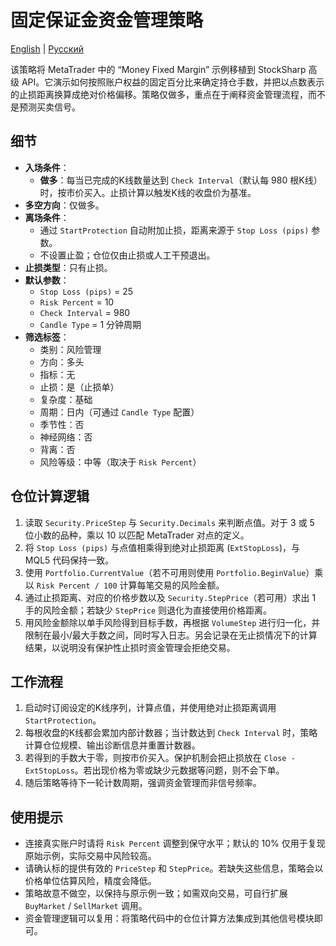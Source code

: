 # 固定保证金资金管理策略
[English](README.md) | [Русский](README_ru.md)

该策略将 MetaTrader 中的 “Money Fixed Margin” 示例移植到 StockSharp 高级 API。它演示如何按照账户权益的固定百分比来确定持仓手数，并把以点数表示的止损距离换算成绝对价格偏移。策略仅做多，重点在于阐释资金管理流程，而不是预测买卖信号。

## 细节

- **入场条件**：
  - **做多**：每当已完成的K线数量达到 `Check Interval`（默认每 980 根K线）时，按市价买入。止损计算以触发K线的收盘价为基准。
- **多空方向**：仅做多。
- **离场条件**：
  - 通过 `StartProtection` 自动附加止损，距离来源于 `Stop Loss (pips)` 参数。
  - 不设置止盈；仓位仅由止损或人工干预退出。
- **止损类型**：只有止损。
- **默认参数**：
  - `Stop Loss (pips)` = 25
  - `Risk Percent` = 10
  - `Check Interval` = 980
  - `Candle Type` = 1 分钟周期
- **筛选标签**：
  - 类别：风险管理
  - 方向：多头
  - 指标：无
  - 止损：是（止损单）
  - 复杂度：基础
  - 周期：日内（可通过 `Candle Type` 配置）
  - 季节性：否
  - 神经网络：否
  - 背离：否
  - 风险等级：中等（取决于 `Risk Percent`）

## 仓位计算逻辑

1. 读取 `Security.PriceStep` 与 `Security.Decimals` 来判断点值。对于 3 或 5 位小数的品种，乘以 10 以匹配 MetaTrader 对点的定义。
2. 将 `Stop Loss (pips)` 与点值相乘得到绝对止损距离 (`ExtStopLoss`)，与 MQL5 代码保持一致。
3. 使用 `Portfolio.CurrentValue`（若不可用则使用 `Portfolio.BeginValue`）乘以 `Risk Percent / 100` 计算每笔交易的风险金额。
4. 通过止损距离、对应的价格步数以及 `Security.StepPrice`（若可用）求出 1 手的风险金额；若缺少 `StepPrice` 则退化为直接使用价格距离。
5. 用风险金额除以单手风险得到目标手数，再根据 `VolumeStep` 进行归一化，并限制在最小/最大手数之间，同时写入日志。另会记录在无止损情况下的计算结果，以说明没有保护性止损时资金管理会拒绝交易。

## 工作流程

1. 启动时订阅设定的K线序列，计算点值，并使用绝对止损距离调用 `StartProtection`。
2. 每根收盘的K线都会累加内部计数器；当计数达到 `Check Interval` 时，策略计算仓位规模、输出诊断信息并重置计数器。
3. 若得到的手数大于零，则按市价买入。保护机制会把止损放在 `Close - ExtStopLoss`。若出现价格为零或缺少元数据等问题，则不会下单。
4. 随后策略等待下一轮计数周期，强调资金管理而非信号频率。

## 使用提示

- 连接真实账户时请将 `Risk Percent` 调整到保守水平；默认的 10% 仅用于复现原始示例，实际交易中风险较高。
- 请确认标的提供有效的 `PriceStep` 和 `StepPrice`。若缺失这些信息，策略会以价格单位估算风险，精度会降低。
- 策略故意不做空，以保持与原示例一致；如需双向交易，可自行扩展 `BuyMarket` / `SellMarket` 调用。
- 资金管理逻辑可以复用：将策略代码中的仓位计算方法集成到其他信号模块即可。
